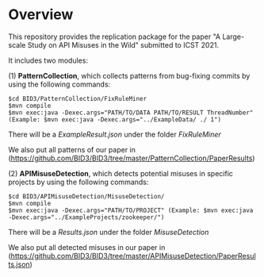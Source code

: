 # Overview

This repository provides the replication package for the paper "A Large-scale Study on API Misuses in the Wild" submitted to ICST 2021.

It includes two modules:

(1) **PatternCollection**, which collects patterns from bug-fixing commits by using the following commands:
```
$cd BID3/PatternCollection/FixRuleMiner
$mvn compile
$mvn exec:java -Dexec.args="PATH/TO/DATA PATH/TO/RESULT ThreadNumber" (Example: $mvn exec:java -Dexec.args="../ExampleData/ ./ 1")
```
There will be a *ExampleResult.json* under the folder *FixRuleMiner*

We also put all patterns of our paper in (https://github.com/BID3/BID3/tree/master/PatternCollection/PaperResults)

(2) **APIMisuseDetection**, which detects potential misuses in specific projects by using the following commands:

```
$cd BID3/APIMisuseDetection/MisuseDetection/
$mvn compile
$mvn exec:java -Dexec.args="PATH/TO/PROJECT" (Example: $mvn exec:java -Dexec.args="../ExampleProjects/zookeeper/")
```

There will be a *Results.json* under the folder *MisuseDetection*

We also put all detected misuses in our paper in (https://github.com/BID3/BID3/tree/master/APIMisuseDetection/PaperResults.json)
